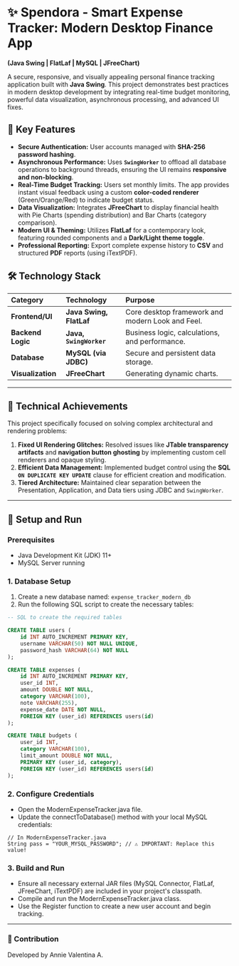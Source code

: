 # ✨ Spendora - Smart Expense Tracker: Modern Desktop Finance App

**(Java Swing | FlatLaf | MySQL | JFreeChart)**

A secure, responsive, and visually appealing personal finance tracking application built with **Java Swing**. This project demonstrates best practices in modern desktop development by integrating real-time budget monitoring, powerful data visualization, asynchronous processing, and advanced UI fixes.

## 🌟 Key Features

* **Secure Authentication:** User accounts managed with **SHA-256 password hashing**.
* **Asynchronous Performance:** Uses **`SwingWorker`** to offload all database operations to background threads, ensuring the UI remains **responsive and non-blocking**.
* **Real-Time Budget Tracking:** Users set monthly limits. The app provides instant visual feedback using a custom **color-coded renderer** (Green/Orange/Red) to indicate budget status.
* **Data Visualization:** Integrates **JFreeChart** to display financial health with Pie Charts (spending distribution) and Bar Charts (category comparison).
* **Modern UI & Theming:** Utilizes **FlatLaf** for a contemporary look, featuring rounded components and a **Dark/Light theme toggle**.
* **Professional Reporting:** Export complete expense history to **CSV** and structured **PDF** reports (using iTextPDF).

## 🛠️ Technology Stack

| Category | Technology | Purpose |
| :--- | :--- | :--- |
| **Frontend/UI** | **Java Swing, FlatLaf** | Core desktop framework and modern Look and Feel. |
| **Backend Logic** | **Java, `SwingWorker`** | Business logic, calculations, and performance. |
| **Database** | **MySQL (via JDBC)** | Secure and persistent data storage. |
| **Visualization** | **JFreeChart** | Generating dynamic charts. |

---

## 📐 Technical Achievements

This project specifically focused on solving complex architectural and rendering problems:

1.  **Fixed UI Rendering Glitches:** Resolved issues like **JTable transparency artifacts** and **navigation button ghosting** by implementing custom cell renderers and opaque styling.
2.  **Efficient Data Management:** Implemented budget control using the **SQL `ON DUPLICATE KEY UPDATE`** clause for efficient creation and modification.
3.  **Tiered Architecture:** Maintained clear separation between the Presentation, Application, and Data tiers using JDBC and `SwingWorker`.

---

## 🚀 Setup and Run

### Prerequisites
* Java Development Kit (JDK) 11+
* MySQL Server running

### 1. Database Setup
1.  Create a new database named: `expense_tracker_modern_db`
2.  Run the following SQL script to create the necessary tables:

```sql
-- SQL to create the required tables

CREATE TABLE users (
    id INT AUTO_INCREMENT PRIMARY KEY,
    username VARCHAR(50) NOT NULL UNIQUE,
    password_hash VARCHAR(64) NOT NULL
);

CREATE TABLE expenses (
    id INT AUTO_INCREMENT PRIMARY KEY,
    user_id INT,
    amount DOUBLE NOT NULL,
    category VARCHAR(100),
    note VARCHAR(255),
    expense_date DATE NOT NULL,
    FOREIGN KEY (user_id) REFERENCES users(id)
);

CREATE TABLE budgets (
    user_id INT,
    category VARCHAR(100),
    limit_amount DOUBLE NOT NULL,
    PRIMARY KEY (user_id, category),
    FOREIGN KEY (user_id) REFERENCES users(id)
);
```
### 2. Configure Credentials
* Open the ModernExpenseTracker.java file.
* Update the connectToDatabase() method with your local MySQL credentials:

```
// In ModernExpenseTracker.java
String pass = "YOUR_MYSQL_PASSWORD"; // ⚠️ IMPORTANT: Replace this value!
```

### 3. Build and Run
* Ensure all necessary external JAR files (MySQL Connector, FlatLaf, JFreeChart, iTextPDF) are included in your project's classpath.
* Compile and run the ModernExpenseTracker.java class.
* Use the Register function to create a new user account and begin tracking.
---

### 🤝 Contribution
Developed by Annie Valentina A.


